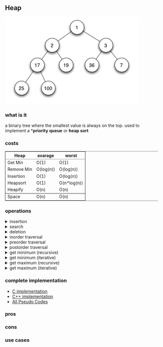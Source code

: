 
## Heap

![img](../.img/heap.png)

### what is it

a binary tree where the smallest value is always on the top. used to implement a ***priority queue** or **heap sort**

### costs

<table border="2" cellspacing="0" cellpadding="6" rules="groups" frame="hsides">


<colgroup>
<col  class="org-left" />

<col  class="org-left" />

<col  class="org-left" />
</colgroup>
<thead>
<tr>
<th scope="col" class="org-left">Heap</th>
<th scope="col" class="org-left">avarage</th>
<th scope="col" class="org-left">worst</th>
</tr>
</thead>

<tbody>
<tr>
<td class="org-left">Get Min</td>
<td class="org-left">O(1)</td>
<td class="org-left">O(1)</td>
</tr>


<tr>
<td class="org-left">Remove Min</td>
<td class="org-left">O(log(n))</td>
<td class="org-left">O(log(n))</td>
</tr>


<tr>
<td class="org-left">Insertion</td>
<td class="org-left">O(1)</td>
<td class="org-left">O(log(n))</td>
</tr>


<tr>
<td class="org-left">Heapsort</td>
<td class="org-left">O(1)</td>
<td class="org-left">O(n*log(n))</td>
</tr>


<tr>
<td class="org-left">Heapify</td>
<td class="org-left">O(n)</td>
<td class="org-left">O(n)</td>
</tr>
</tbody>

<tbody>
<tr>
<td class="org-left">Space</td>
<td class="org-left">O(n)</td>
<td class="org-left">O(n)</td>
</tr>
</tbody>
</table>

### operations

<details>
<summary>insertion</summary>

- [pseudo code](insertion/pseudo.c)
- [C code](insertion/c-code.c)
- [C++ class](insertion/cpp-class.cpp)

</details>

<details>
<summary>search</summary>

- [pseudo code](search/pseudo.c)
- [C code](search/c-code.c)
- [C++ class](search/cpp-class.cpp)

</details>

<details>
<summary>deletion</summary>

- [pseudo code](deletion/pseudo.c)
- [C code](deletion/c-code.c)
- [C++ class](deletion/cpp-class.cpp)

</details>

<details>
<summary>inorder traversal</summary>

- [pseudo code](inorder-traversal/pseudo.c)
- [C code](inorder-traversal/c-code.c)
- [C++ class](inorder-traversal/cpp-class.cpp)

Inorder traversal can be used to **sort** the binary tree

</details>

<details>
<summary>preorder traversal</summary>

- [pseudo code](preorder-traversal/pseudo.c)
- [C code](preorder-traversal/c-code.c)
- [C++ class](preorder-traversal/cpp-class.cpp)

preorder Traversal can be used to **copy** the binary tree

</details>

<details>
<summary>postorder traversal</summary>

- [pseudo code](postorder-traversal/pseudo.c)
- [C code](postorder-traversal/c-code.c)
- [C++ class](postorder-traversal/cpp-class.cpp)

postorder Traversal can be used to **delete** the binary tree

</details>

<details>
<summary>get minimum (recursive)</summary>

- [pseudo code](get-minimum-recursive/pseudo.c)
- [C code](get-minimum-recursive/c-code.c)
- [C++ class](get-minimum-recursive/cpp-class.cpp)

</details>

<details>
<summary>get minimum (iterative)</summary>

- [pseudo code](get-minimum-iterative/pseudo.c)
- [C code](get-minimum-iterative/c-code.c)
- [C++ class](get-minimum-iterative/cpp-class.cpp)

</details>
    
<details>
<summary>get maximum (recursive)</summary>

- [pseudo code](get-maximum-recursive/pseudo.c)
- [C code](get-maximum-recursive/c-code.c)
- [C++ class](get-maximum-recursive/cpp-class.cpp)

</details>
    
<details>
<summary>get maximum (iterative)</summary>

- [pseudo code](get-maximum-iterative/pseudo.c)
- [C code](get-maximum-iterative/c-code.c)
- [C++ class](get-maximum-iterative/cpp-class.cpp)

</details>
    
### complete implementation
- [C implementation](complete-implementation/c-code.c)
- [C++ implementation](complete-implementation/cpp-class.cpp)
- [All Pseudo Codes](complete-implementation/all-pseudo-code.md)
### pros
### cons
### use cases
